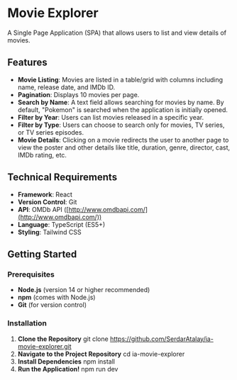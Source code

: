 # Movie Explorer

A Single Page Application (SPA) that allows users to list and view details of movies.

## Features

- **Movie Listing**: Movies are listed in a table/grid with columns including name, release date, and IMDb ID.
- **Pagination**: Displays 10 movies per page.
- **Search by Name**: A text field allows searching for movies by name. By default, "Pokemon" is searched when the application is initially opened.
- **Filter by Year**: Users can list movies released in a specific year.
- **Filter by Type**: Users can choose to search only for movies, TV series, or TV series episodes.
- **Movie Details**: Clicking on a movie redirects the user to another page to view the poster and other details like title, duration, genre, director, cast, IMDb rating, etc.

## Technical Requirements

- **Framework**: React
- **Version Control**: Git
- **API**: OMDb API ([http://www.omdbapi.com/](http://www.omdbapi.com/))
- **Language**: TypeScript (ES5+)
- **Styling**: Tailwind CSS

## Getting Started

### Prerequisites

- **Node.js** (version 14 or higher recommended)
- **npm** (comes with Node.js)
- **Git** (for version control)

### Installation

1. **Clone the Repository**
  git clone https://github.com/SerdarAtalay/ia-movie-explorer.git
2. **Navigate to the Project Repository**
  cd ia-movie-explorer
3. **Install Dependencies**
  npm install
4. **Run the Application!**
   npm run dev

